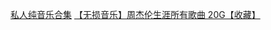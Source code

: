 [私人纯音乐合集](https://pan.quark.cn/s/3f62aa12e867)
[【无损音乐】周杰伦生涯所有歌曲 20G【收藏】](https://pan.quark.cn/s/6103b25a20a4)
